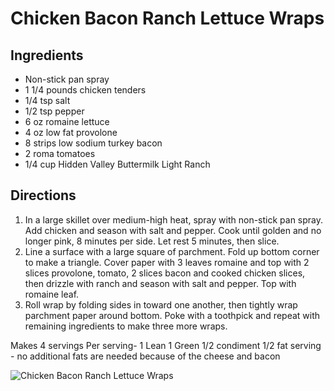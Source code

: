 # Chicken Bacon Ranch Lettuce Wraps 

## Ingredients
* Non-stick pan spray
* 1 1/4 pounds chicken tenders
* 1/4 tsp salt
* 1/2 tsp pepper
* 6 oz romaine lettuce
* 4 oz low fat provolone
* 8 strips low sodium turkey bacon
* 2 roma tomatoes
* 1/4 cup Hidden Valley Buttermilk Light Ranch

## Directions
1. In a large skillet over medium-high heat, spray with non-stick pan spray. Add chicken and season with salt and pepper. Cook until golden and no longer pink, 8 minutes per side. Let rest 5 minutes, then slice.
2. Line a surface with a large square of parchment. Fold up bottom corner to make a triangle. Cover paper with 3 leaves romaine and top with 2 slices provolone, tomato, 2 slices bacon and cooked chicken slices, then drizzle with ranch and season with salt and pepper. Top with romaine leaf.
3. Roll wrap by folding sides in toward one another, then tightly wrap parchment paper around bottom. Poke with a toothpick and repeat with remaining ingredients to make three more wraps.

Makes 4 servings
Per serving-
1 Lean
1 Green
1/2 condiment
1/2 fat serving - no additional fats are needed because of the cheese and bacon

![Chicken Bacon Ranch Lettuce Wraps](images/Chicken%20Bacon%20Ranch%20Lettuce%20Wraps.png)

